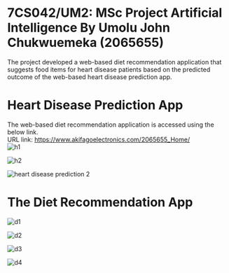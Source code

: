 # 7CS042/UM2: MSc Project Artificial Intelligence By Umolu John Chukwuemeka (2065655) <br>
The project developed a web-based diet recommendation application that suggests food items for heart disease patients based on the predicted outcome of the web-based heart disease prediction app. <br>
# Heart Disease Prediction App <br>
The web-based diet recommendation application is accessed using the below link. <br>
URL link: https://www.akifagoelectronics.com/2065655_Home/ <br>
![h1](https://user-images.githubusercontent.com/106328663/235750177-6c4dca73-e1da-4661-80f2-9af3734c5762.png) <br>

![h2](https://user-images.githubusercontent.com/106328663/235750263-74c0ab59-7fe1-4b23-912d-a796604c2818.png) <br>

![heart disease prediction 2](https://user-images.githubusercontent.com/106328663/225674803-56958c9e-9a72-4f16-942f-6d07715bb11d.png) <br>

# The Diet Recommendation App <br>
![d1](https://user-images.githubusercontent.com/106328663/235749551-e40881ef-e8b6-4627-974b-ce49ea7e912d.png) <br>

![d2](https://user-images.githubusercontent.com/106328663/235749637-7df4e8a5-e701-45a4-92ce-85b12f5b8067.png) <br>

![d3](https://user-images.githubusercontent.com/106328663/235749776-e78367fe-1c4f-44d7-a116-7140e5be820a.png) <br>

![d4](https://user-images.githubusercontent.com/106328663/235749838-c5fa214b-a4f3-4a5f-91f8-b742737cd901.png) <br>


